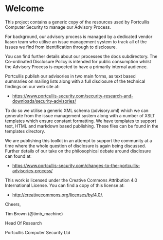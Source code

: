 # Welcome

This project contains a generic copy of the resources used by Portcullis Computer Security to manage our Advisory Process.

For background, our advisory process is managed by a dedicated vendor liason team who utilise an issue management system to track all of the issues we find from identification through to disclosure.

You can find further details about our processes the docs subdirectory. The Co-ordinated Disclosure Policy is intended for public consumption whilst the Advisory Process is expected to have a primarily internal audience.

Portcullis publish our advisories in two main forms, as text based summaries on mailing lists along with a full disclosure of the technical findings on our web site at:

* https://www.portcullis-security.com/security-research-and-downloads/security-advisories/

To do so we utilise a generic XML schema (advisory.xml) which we can generate from the issue management system along with a number of XSLT templates which ensure constant formatting. We have templates to support text, HTML and markdown based publishing. These files can be found in the templates directory.

We are publishing this toolkit in an attempt to support the community at a time where the whole question of disclosure is again being discussed. Further details of our take on the philosophical debate around disclosure can found at:

* https://www.portcullis-security.com/changes-to-the-portcullis-advisories-process/

This work is licensed under the Creative Commons Attribution 4.0 International License. You can find a copy of this license at:

* http://creativecommons.org/licenses/by/4.0/.

Cheers,

Tim Brown (@timb_machine)

Head Of Research

Portcullis Computer Security Ltd
